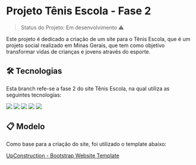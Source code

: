 # Projeto Tênis Escola - Fase 2

> Status do Projeto: Em desenvolvimento :warning:

Este projeto é dedicado a criação de um site para o Tênis Escola, que é um projeto social realizado em Minas Gerais, que tem como objetivo transformar vidas de crianças e jovens através do esporte.


## 🛠️ Tecnologias

Esta branch refe-se a fase 2 do site Tênis Escola, na qual utiliza as seguintes tecnologias:

<img src="https://img.shields.io/badge/HTML-239120?style=for-the-badge&logo=html5&logoColor=white"> <img src="https://img.shields.io/badge/CSS-239120?&style=for-the-badge&logo=css3&logoColor=white"> <img src="https://img.shields.io/badge/JavaScript-F7DF1E?style=for-the-badge&logo=javascript&logoColor=black">
<img src="https://img.shields.io/badge/Bootstrap-563D7C?style=for-the-badge&logo=bootstrap&logoColor=white"> 
<img src="https://img.shields.io/badge/PHP-777BB4?style=for-the-badge&logo=php&logoColor=white">


## 📋 Modelo

Como base para a criação do site, foi utilizado o template abaixo:

[UpConstruction - Bootstrap Website Template ](https://bootstrapmade.com/upconstruction-bootstrap-construction-website-template/)

